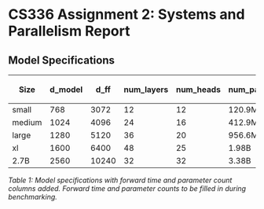 # CS336 Assignment 2: Systems and Parallelism Report

## Model Specifications

<table>
  <thead>
    <tr>
      <th rowspan="2">Size</th>
      <th rowspan="2">d_model</th>
      <th rowspan="2">d_ff</th>
      <th rowspan="2">num_layers</th>
      <th rowspan="2">num_heads</th>
      <th rowspan="2">num_params</th>
      <th colspan="2">CPU</th>
      <th colspan="2">MPS</th>
      <th colspan="2">CUDA</th>
    </tr>
    <tr>
      <th>forward_time</th>
      <th>forward+backward</th>
      <th>forward_time</th>
      <th>forward+backward</th>
      <th>forward_time</th>
      <th>forward+backward</th>
    </tr>
  </thead>
  <tbody>
    <tr>
      <td>small</td>
      <td>768</td>
      <td>3072</td>
      <td>12</td>
      <td>12</td>
      <td>120.9M</td>
      <td>250.7ms</td>
      <td>965.8ms</td>
      <td>TBD</td>
      <td>TBD</td>
      <td>TBD</td>
      <td>TBD</td>
    </tr>
    <tr>
      <td>medium</td>
      <td>1024</td>
      <td>4096</td>
      <td>24</td>
      <td>16</td>
      <td>412.9M</td>
      <td>816.0ms</td>
      <td>3186.2ms</td>
      <td>TBD</td>
      <td>TBD</td>
      <td>TBD</td>
      <td>TBD</td>
    </tr>
    <tr>
      <td>large</td>
      <td>1280</td>
      <td>5120</td>
      <td>36</td>
      <td>20</td>
      <td>956.6M</td>
      <td>1639.8ms</td>
      <td>6740.9ms</td>
      <td>TBD</td>
      <td>TBD</td>
      <td>TBD</td>
      <td>TBD</td>
    </tr>
    <tr>
      <td>xl</td>
      <td>1600</td>
      <td>6400</td>
      <td>48</td>
      <td>25</td>
      <td>1.98B</td>
      <td>3157.1ms</td>
      <td>TBD</td>
      <td>TBD</td>
      <td>TBD</td>
      <td>TBD</td>
      <td>TBD</td>
    </tr>
    <tr>
      <td>2.7B</td>
      <td>2560</td>
      <td>10240</td>
      <td>32</td>
      <td>32</td>
      <td>3.38B</td>
      <td>TBD</td>
      <td>TBD</td>
      <td>TBD</td>
      <td>TBD</td>
      <td>TBD</td>
      <td>TBD</td>
    </tr>
  </tbody>
</table>

_Table 1: Model specifications with forward time and parameter count columns added. Forward time and parameter counts to be filled in during benchmarking._
